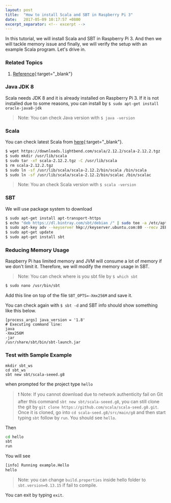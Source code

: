 ```yaml
---
layout: post
title:  "How to install Scala and SBT in Raspberry Pi 3"
date:   2017-05-09 10:17:57 +0800
excerpt_separator: <!-- excerpt -->
---
```


In this tutorial, we will install Scala and SBT in Raspberry Pi 3. And then we will tackle memory issue and finally, we will verify the setup with an example Scala program. Let's drive in.

<!-- excerpt -->

### Related Topics

1. [Reference](https://blog.knoldus.com/2016/09/04/scala-iot-first-basic-iot-application-using-scala-on-raspberrypi/){:target="_blank"}


### Java JDK 8
Scala needs JDK 8 and it is already installed on Raspberry Pi 3. If it is not installed due to some reasons, you can install by
`$ sudo apt-get install oracle-java8-jdk`
> Note: You can check Java version with `$ java -version`


### Scala  
You can check latest Scala from [here](https://www.scala-lang.org/download/){:target="_blank"}. 
```sh
$ wget https://downloads.lightbend.com/scala/2.12.2/scala-2.12.2.tgz
$ sudo mkdir /usr/lib/scala
$ sudo tar -xf scala-2.12.2.tgz -C /usr/lib/scala
$ rm scala-2.12.2.tgz
$ sudo ln -sf /usr/lib/scala/scala-2.12.2/bin/scala /bin/scala
$ sudo ln -sf /usr/lib/scala/scala-2.12.2/bin/scalac /bin/scalac
```

> Note: You an check Scala version with `$ scala -version`

### SBT
We will use package system to download

```sh
$ sudo apt-get install apt-transport-https
$ echo "deb https://dl.bintray.com/sbt/debian /" | sudo tee -a /etc/apt/sources.list.d/sbt.list
$ sudo apt-key adv --keyserver hkp://keyserver.ubuntu.com:80 --recv 2EE0EA64E40A89B84B2DF73499E82A75642AC823
$ sudo apt-get update
$ sudo apt-get install sbt
```
### Reducing Memory Usage
Raspberry Pi has limited memory and JVM will consume a lot of memory if we don't limit it. Therefore, we will modify the memory usage in SBT.

> Note: You can check where is you sbt file by `$ which sbt`

```sh
$ sudo nano /usr/bin/sbt
```

Add this line on top of the file
`SBT_OPTS=-Xmx256M` and save it.

You can check again with `$ sbt -d` and SBT info should show something like this below.
```
[process_args] java_version = '1.8'
# Executing command line:
java
-Xmx256M
-jar
/usr/share/sbt/bin/sbt-launch.jar

```

### Test with Sample Example

```
mkdir sbt_ws
cd sbt_ws
sbt new sbt/scala-seeed.g8
```

when prompted for the project type `hello`

> :exclamation: Note: If you cannot download due to network authenticity fail on Git after this command `sbt new sbt/scala-seeed.g8`, you can still clone the git by `git clone https://github.com/scala/scala-seed.g8.git`. Once it is cloned, go into `cd scala-seed.g8/src/main/g8` and then start typing `sbt` follow by `run`. You should see `hello`.

Then
```sh
cd hello
sbt
run
```
You will see
```sh
[info] Running example.Hello
hello
```

> Note: you can change `build.properties` inside hello folder  to `sbt.version=0.13.15` if fail to compile.


You can exit by typing `exit`.



